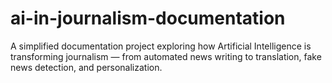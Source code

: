 # ai-in-journalism-documentation
A simplified documentation project exploring how Artificial Intelligence is transforming journalism — from automated news writing to translation, fake news detection, and personalization.
